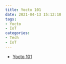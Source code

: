 ```yaml
---
title: Yocto 101
date: 2021-04-13 15:12:10
tags:
- Yocto
- IoT
categories:
- Tech
- IoT
---
```


* [Yocto 101](https://github.com/VSChina/yocto-101)
